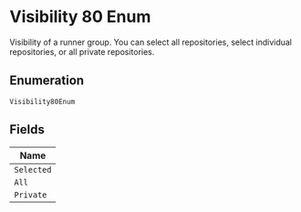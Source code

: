 
# Visibility 80 Enum

Visibility of a runner group. You can select all repositories, select individual repositories, or all private repositories.

## Enumeration

`Visibility80Enum`

## Fields

| Name |
|  --- |
| `Selected` |
| `All` |
| `Private` |

